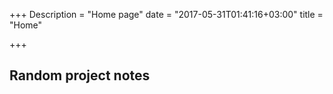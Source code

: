 +++
Description = "Home page"
date = "2017-05-31T01:41:16+03:00"
title = "Home"

+++

## Random project notes


